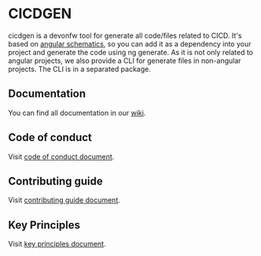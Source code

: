 # CICDGEN

cicdgen is a devonfw tool for generate all code/files related to CICD. It's based on [angular schematics](https://blog.angular.io/schematics-an-introduction-dc1dfbc2a2b2), so you can add it as a dependency into your project and generate the code using ng generate. As it is not only related to angular projects, we also provide a CLI for generate files in non-angular projects. The CLI is in a separated package.

## Documentation

You can find all documentation in our [wiki](https://github.com/devonfw/cicdgen/wiki).

## Code of conduct

Visit [code of conduct document](https://github.com/devonfw/.github/blob/master/CODE_OF_CONDUCT.md).

## Contributing guide

Visit [contributing guide document](https://github.com/devonfw/.github/blob/master/CONTRIBUTING.asciidoc).

## Key Principles

Visit [key principles document](https://github.com/devonfw/.github/blob/master/key-principles.asciidoc).
 